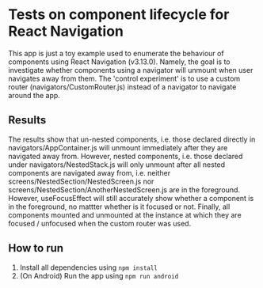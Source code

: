 # Tests on component lifecycle for React Navigation
This app is just a toy example used to enumerate the behaviour of components using React Navigation (v3.13.0).
Namely, the goal is to investigate whether components using a navigator will unmount when user navigates away from them. The
'control experiment' is to use a custom router (navigators/CustomRouter.js) instead of a navigator to navigate around the app.

## Results
The results show that un-nested components, i.e. those declared directly in navigators/AppContainer.js will unmount 
immediately after they are navigated away from. 
However, nested components, i.e. those declared under navigators/NestedStack.js will only unmount after all 
nested components are navigated away from, i.e. neither screens/NestedSection/NestedScreen.js nor 
screens/NestedSection/AnotherNestedScreen.js are in the foreground. 
However, useFocusEffect will still accurately show whether a component is in the foreground, no mattter whether is it focused or not.
Finally, all components mounted and unmounted at the instance at which they are focused / unfocused when the custom router was used.

## How to run
1. Install all dependencies using `npm install`
2. (On Android) Run the app using `npm run android`